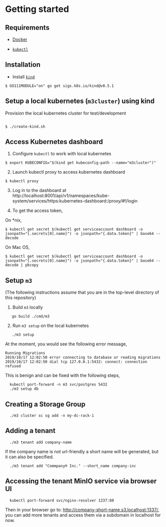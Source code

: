 # Getting started


## Requirements

- [Docker](https://www.docker.com)

- [`kubectl`](https://kubernetes.io/docs/tasks/tools/install-kubectl/)

## Installation

- Install [`kind`](https://kind.sigs.k8s.io/docs/user/quick-start/)

```shell
$ GO111MODULE="on" go get sigs.k8s.io/kind@v0.5.1
```

## Setup a local kubernetes (`m3cluster`) using kind
Provision the local kubernetes cluster for test/development

```shell

$ ./create-kind.sh
```

## Access Kubernetes dashboard

1. Configure `kubectl` to work with local kubernetes

```shell
$ export KUBECONFIG="$(kind get kubeconfig-path --name="m3cluster")"
```

2. Launch kubectl proxy to access kubernetes dashboard
```shell
$ kubectl proxy
```

3. Log in to the dashboard at  http://localhost:8001/api/v1/namespaces/kube-system/services/https:kubernetes-dashboard:/proxy/#!/login

4. To get the access token,

On *nix,
```shell
$ kubectl get secret $(kubectl get serviceaccount dashboard -o jsonpath="{.secrets[0].name}") -o jsonpath="{.data.token}" | base64 --decode
```

On Mac OS,
```shell
$ kubectl get secret $(kubectl get serviceaccount dashboard -o jsonpath="{.secrets[0].name}") -o jsonpath="{.data.token}" | base64 --decode | pbcopy
```

## Setup `m3`
(The following instructions assume that you are in the top-level directory of this repository)
1. Build `m3` locally
```shell
   go build ./cmd/m3
```

2. Run `m3 setup` on the local kubernetes
```shell
   ./m3 setup
```
At the moment, you would see the following error message,
```
Running Migrations
2019/10/17 12:02:50 error connecting to database or reading migrations
2019/10/17 12:02:50 dial tcp 127.0.0.1:5432: connect: connection refused
```

This is benign and can be fixed with the following steps,

```shell
  kubectl port-forward -n m3 svc/postgres 5432
  ./m3 setup db
```

## Creating a Storage Group
```shell
  ./m3 cluster sc sg add -n my-dc-rack-1
```

## Adding a tenant
```shell
  ./m3 tenant add company-name
```

If the company name is not url-friendly a short name will be generated, but it can also be specified.

```shell
  ./m3 tenant add "Commpany® Inc." --short_name company-inc
```

## Accessing the tenant MinIO service via browser UI
```shell
  kubectl port-forward svc/nginx-resolver 1337:80
```
Then in your browser go to: http://company-short-name.s3.localhost:1337/, you can add more tenants and access them via a subdomain in localhost for now.
